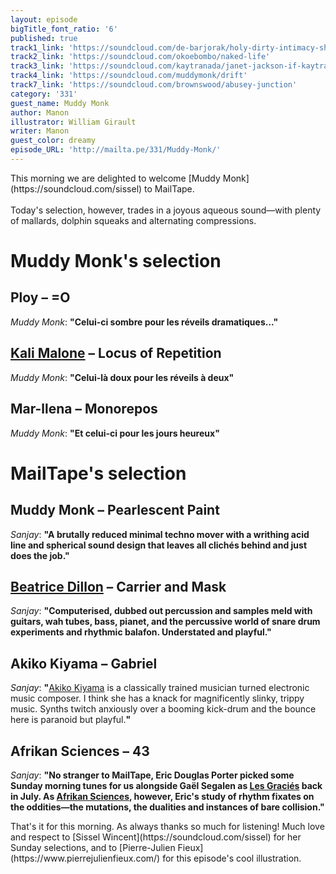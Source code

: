 ```yaml
---
layout: episode
bigTitle_font_ratio: '6'
published: true
track1_link: 'https://soundcloud.com/de-barjorak/holy-dirty-intimacy-shorter'
track2_link: 'https://soundcloud.com/okoebombo/naked-life'
track3_link: 'https://soundcloud.com/kaytranada/janet-jackson-if-kaytranada'
track4_link: 'https://soundcloud.com/muddymonk/drift'
track7_link: 'https://soundcloud.com/brownswood/abusey-junction'
category: '331'
guest_name: Muddy Monk
author: Manon
illustrator: William Girault
writer: Manon
guest_color: dreamy
episode_URL: 'http://mailta.pe/331/Muddy-Monk/'
---
```

<p id="introduction">This morning we are delighted to welcome [Muddy Monk](https://soundcloud.com/sissel) to MailTape.
<br><br>
Today's selection, however, trades in a joyous aqueous sound—with plenty of mallards, dolphin squeaks and alternating compressions.</p>


# Muddy Monk's selection

## Ploy – =O
_Muddy Monk_: **"**Celui-ci sombre pour les réveils dramatiques...**"**

## [Kali Malone](http://kalimalone.com/) – Locus of Repetition
_Muddy Monk_: **"**Celui-là doux pour les réveils à deux**"**

## Mar-llena – Monorepos
_Muddy Monk_: **"**Et celui-ci pour les jours heureux**"**


# MailTape's selection

## Muddy Monk – Pearlescent Paint
_Sanjay_: **"**A brutally reduced minimal techno mover with a writhing acid line and spherical sound design that leaves all clichés behind and just does the job.**"**

## [Beatrice Dillon](http://www.dillonwork.com/) – Carrier and Mask
_Sanjay_: **"**Computerised, dubbed out percussion and samples meld with guitars, wah tubes, bass, pianet, and the percussive world of snare drum experiments and rhythmic balafon. Understated and playful.**"**

## Akiko Kiyama – Gabriel
_Sanjay_: **"**[Akiko Kiyama](http://akikokiyama.com/) is a classically trained musician turned electronic music composer. I think she has a knack for magnificently slinky, trippy music. Synths twitch anxiously over a booming kick-drum and the bounce here is paranoid but playful.**"**

## Afrikan Sciences – 43
_Sanjay_: **"**No stranger to MailTape, Eric Douglas Porter picked some Sunday morning tunes for us alongside Gaël Segalen as [Les Graciés](https://www.mailta.pe/319/les-gracies/) back in July. As [Afrikan Sciences](https://soundcloud.com/afrikan-sciences), however, Eric's study of rhythm fixates on the oddities—the mutations, the dualities and instances of bare collision.**"**


<p id="outroduction">That's it for this morning. As always thanks so much for listening! Much love and respect to [Sissel Wincent](https://soundcloud.com/sissel) for her Sunday selections, and to [Pierre-Julien Fieux](https://www.pierrejulienfieux.com/) for this episode's cool illustration.</p>
